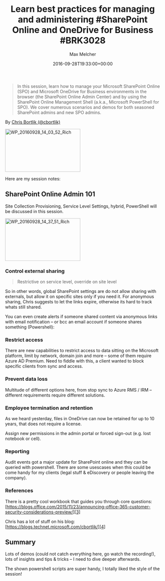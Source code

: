 ﻿---
title: 'Learn best practices for managing and administering #SharePoint Online and OneDrive for Business #BRK3028'
author: Max Melcher
aliases:
   - "/post/2016-09-28-learn-best-practices-for-managing-and-administering-sharepoint-online-and-onedrive-for-business/"
2016: "09"
type: post
date: 2016-09-28T19:33:00+00:00
url: /2016/09/learn-best-practices-for-managing-and-administering-sharepoint-online-and-onedrive-for-business/
categories:
  - Ignite 2016
  - ITPro
  - OneDrive
  - Powershell
  - SharePoint Online

---
> In this session, learn how to manage your Microsoft SharePoint Online (SPO) and Microsoft OneDrive for Business environments in the browser (the SharePoint Online Admin Center) and by using the SharePoint Online Management Shell (a.k.a., Microsoft PowerShell for SPO). We cover numerous scenarios and demos for both seasoned SharePoint admins and new SPO admins.

By <a href="http://twitter.com/cbortlik" target="_blank">Chris Bortlik (@cbortlik)</a>

[<img style="background-image: none; padding-top: 0px; padding-left: 0px; display: inline; padding-right: 0px; border: 0px;" title="WP_20160928_14_03_52_Rich" src="https://melcher.it/wp-content/uploads/WP_20160928_14_03_52_Rich_thumb.jpg" alt="WP_20160928_14_03_52_Rich" width="244" height="139" border="0" />][1]

Here are my session notes:

## SharePoint Online Admin 101

Site Collection Provisioning, Service Level Settings, hybrid, PowerShell will be discussed in this session.

[<img style="background-image: none; padding-top: 0px; padding-left: 0px; display: inline; padding-right: 0px; border: 0px;" title="WP_20160928_14_37_51_Rich" src="https://melcher.it/wp-content/uploads/WP_20160928_14_37_51_Rich_thumb.jpg" alt="WP_20160928_14_37_51_Rich" width="244" height="138" border="0" />][2]

### Control external sharing

> Restrictive on service level, override on site level

So in other words, global SharePoint settings are do not allow sharing with externals, but allow it on specific sites only if you need it. For anonymous sharing, Chris suggests to let the links expire, otherwise its hard to track whats still shared.

You can even create alerts if someone shared content via anonymous links with email notification – or bcc an email account if someone shares something (Powershell):

### Restrict access

There are new capabilities to restrict access to data sitting on the Microsoft platform, limit by network, domain join and more – some of them require Azure AD Premium. Need to fiddle with this, a client wanted to block specific clients from sync and access.

### Prevent data loss

Multitude of different options here, from stop sync to Azure RMS / IRM – different requirements require different solutions.

### Employee termination and retention

As we heard yesterday, files in OneDrive can now be retained for up to 10 years, that does not require a license.

Assign new permissions in the admin portal or forced sign-out (e.g. lost notebook or cell).

### Reporting

Audit events got a major update for SharePoint online and they can be queried with powershell. There are some usescases when this could be come handy for my clients (legal stuff & eDiscovery or people leaving the company).

### References

There is a pretty cool workbook that guides you through core questions: [https://blogs.office.com/2015/11/23/announcing-office-365-customer-security-considerations-preview/][3]

Chris has a lot of stuff on his blog: [https://blogs.technet.microsoft.com/cbortlik/][4]

## Summary

Lots of demos (could not catch everything here, go watch the recording!), lots of insights and tips & tricks – I need to dive deeper afterwards.

The shown powershell scripts are super handy, I totally liked the style of the session!

 [1]: https://melcher.it/wp-content/uploads/WP_20160928_14_03_52_Rich.jpg
 [2]: https://melcher.it/wp-content/uploads/WP_20160928_14_37_51_Rich.jpg
 [3]: https://blogs.office.com/2015/11/23/announcing-office-365-customer-security-considerations-preview/ "https://blogs.office.com/2015/11/23/announcing-office-365-customer-security-considerations-preview/"
 [4]: https://blogs.technet.microsoft.com/cbortlik/ "https://blogs.technet.microsoft.com/cbortlik/"
